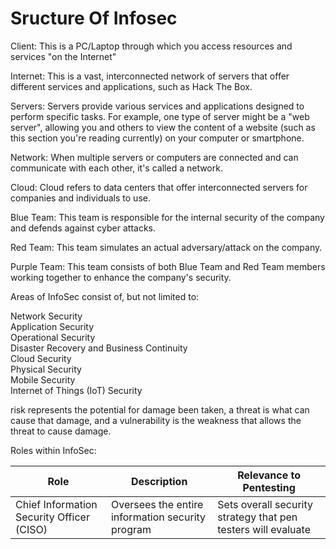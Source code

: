 # Sructure Of Infosec

Client: This is a PC/Laptop through which you access resources and services "on the Internet"  

Internet: This is a vast, interconnected network of servers that offer different services and applications, such as Hack The Box.  

Servers: Servers provide various services and applications designed to perform specific tasks. For example, one type of server might be a "web server", allowing you and others to view the content of a website (such as this section you're 
reading currently) on your computer or smartphone.  

Network: When multiple servers or computers are connected and can communicate with each other, it's called a network.  

Cloud: Cloud refers to data centers that offer interconnected servers for companies and individuals to use.  

Blue Team: This team is responsible for the internal security of the company and defends against cyber attacks.  

Red Team: This team simulates an actual adversary/attack on the company.  

Purple Team: This team consists of both Blue Team and Red Team members working together to enhance the company's security.  


Areas of InfoSec consist of, but not limited to:  


Network Security  
Application Security  
Operational Security  
Disaster Recovery and Business Continuity  
Cloud Security  
Physical Security  
Mobile Security  
Internet of Things (IoT) Security  
  
  
risk represents the potential for damage been taken, a threat is what can cause that damage, and a vulnerability is the weakness that allows the threat to cause damage.  

Roles within InfoSec:  

| Role | Description | Relevance to Pentesting |
| -----|-------------|-------------------------|
|Chief Information Security Officer (CISO) | Oversees the entire information security program | Sets overall security strategy that pen testers will evaluate |
